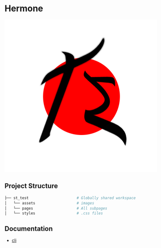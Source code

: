 # Hermone

![Takumotion Logo](./assets/TM_Logo.png)

## Project Structure

```bash
├── st_test                      # Globally shared workspace
│   └── assets                   # images
│   └── pages                	 # All subpages
│   └── styles                	 # .css files
```

## Documentation
- [cli](./README.md)

